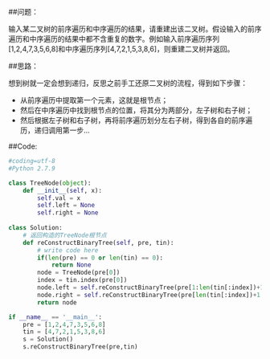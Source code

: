 ##问题：

输入某二叉树的前序遍历和中序遍历的结果，请重建出该二叉树。假设输入的前序遍历和中序遍历的结果中都不含重复的数字。例如输入前序遍历序列[1,2,4,7,3,5,6,8]和中序遍历序列[4,7,2,1,5,3,8,6]，则重建二叉树并返回。

##思路：

想到树就一定会想到递归，反思之前手工还原二叉树的流程，得到如下步骤：

* 从前序遍历中提取第一个元素，这就是根节点；
* 然后在中序遍历中找到根节点的位置，将其分为两部分，左子树和右子树；
* 然后根据左子树和右子树，再将前序遍历划分左右子树，得到各自的前序遍历，递归调用第一步...


##Code:
```Python
#coding=utf-8
#Python 2.7.9

class TreeNode(object):
	def __init__(self, x):
		self.val = x
		self.left = None
		self.right = None
		
class Solution:
    # 返回构造的TreeNode根节点
    def reConstructBinaryTree(self, pre, tin):
        # write code here
        if(len(pre) == 0 or len(tin) == 0):
            return None
        node = TreeNode(pre[0])
        index = tin.index(pre[0])
        node.left = self.reConstructBinaryTree(pre[1:len(tin[:index])+1],tin[:index])
        node.right = self.reConstructBinaryTree(pre[len(tin[:index])+1:],tin[index+1:])
        return node

if __name__ == '__main__':
	pre = [1,2,4,7,3,5,6,8]
	tin = [4,7,2,1,5,3,8,6]
	s = Solution()
	s.reConstructBinaryTree(pre,tin)

```
